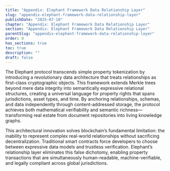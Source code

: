```yaml
---
title: "Appendix: Elephant Framework Data Relationship Layer"
slug: "appendix-elephant-framework-data-relationship-layer"
publishDate: "2025-07-10"
chapter: "Appendix: Elephant Framework Data Relationship Layer"
section: "Appendix: Elephant Framework Data Relationship Layer"
parentSlug: "appendix-elephant-framework-data-relationship-layer"
order: 0
has_sections: true
toc: true
description: ""
draft: false
---
```


The Elephant protocol transcends simple property tokenization by introducing a revolutionary data architecture that treats relationships as first-class cryptographic objects. This framework extends Merkle trees beyond mere data integrity into semantically expressive relational structures, creating a universal language for property rights that spans jurisdictions, asset types, and time. By anchoring relationships, schemas, and data independently through content-addressed storage, the protocol achieves both mathematical verifiability and semantic richness—transforming real estate from document repositories into living knowledge graphs.

This architectural innovation solves blockchain’s fundamental limitation: the inability to represent complex real-world relationships without sacrificing decentralization. Traditional smart contracts force developers to choose between expressive data models and trustless verification. Elephant’s relationship layer eliminates this false dichotomy, enabling property transactions that are simultaneously human-readable, machine-verifiable, and legally compliant across global jurisdictions.
